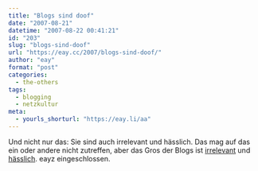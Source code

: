 ```yaml
---
title: "Blogs sind doof"
date: "2007-08-21"
datetime: "2007-08-22 00:41:21"
id: "203"
slug: "blogs-sind-doof"
url: "https://eay.cc/2007/blogs-sind-doof/"
author: "eay"
format: "post"
categories:
  - the-others
tags:
  - blogging
  - netzkultur
meta:
  - yourls_shorturl: "https://eay.li/aa"
---
```


Und nicht nur das: Sie sind auch irrelevant und hässlich. Das mag auf das ein oder andere nicht zutreffen, aber das Gros der Blogs ist [irrelevant](http://www.happy-day-heute-aber-mathe-5.de) und [hässlich](http://www.das-wordpress-standard-theme-ist-sooo-schön.de). eayz eingeschlossen.
